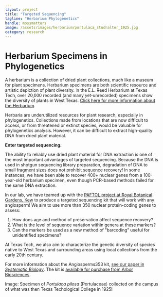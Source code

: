 ```yaml
---
layout: project
title: "Targeted Sequencing"
tagline: "Herbarium Phylogenetics"
handle: mossmatters
image: /assets/images/herbarium/portulaca_studhalter_1925.jpg
category: research
---
```


# Herbarium Specimens in Phylogenetics

A herbarium is a collection of dried plant collections, much like a museum for plant specimens. Herbarium specimens are both scientific resource and artistic depiction of plant diversity. In the E.L. Reed Herbarium at Texas Tech, over 20,000 recorded (and many yet-unrecorded) specimens show the diversity of plants in West Texas. [Click here for more information about the Herbarium](/herbarium).

Herbaria are underutilized resources for plant research, especially in phylogenetics. Collections made from locations that are now difficult to access, or from threatened or extinct species, would be valuable for phylogenetics analysis. However, it can be difficult to extract high-quality DNA from dried plant material. 

**Enter targeted sequencing.**

The ability to reliably use dried plant material for DNA extraction is one of the most important advantages of targeted sequencing. Because the DNA is used in shotgun sequencing library preparation, degradation of DNA to small fragment sizes does not prohibit sequence recovery! In some instances, we have been able to recover 400+ nuclear genes from a 100-year-old herbarium specimen, even though PCR-based methods failed for the same DNA extraction.

In our lab, we have teamed up with the [PAFTOL project at Royal Botanical Gardens, Kew](https://www.kew.org/science/who-we-are-and-what-we-do/strategic-outputs-2020/plant-and-fungal-trees-life) to produce a targeted sequencing kit that will work with any angiosperm! We aim to use more than 350 nuclear protein-coding genes to assess:

1. How does age and method of preservation affect sequence recovery?
2. What is the level of sequence variation within genera at these markers?
3. Can the markers be used as a new method of "barcoding" useful for unidentified specimens?

At Texas Tech, we also aim to characterize the genetic diversity of species native to West Texas and surrounding areas using local collections from the early 20th century.

For more information about the Angiosperms353 kit, [see our paper in *Systematic Biology*](https://academic.oup.com/sysbio/advance-article/doi/10.1093/sysbio/syy086/5237557). The kit is [available for purchase from Arbor Biosciences](https://arborbiosci.com/products/mybaits-plant-angiosperms/). 

Image: Specimen of *Portulaca pilosa* (Portulaceae) collected on the campus of what was then Texas Techological College in 1925! 